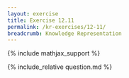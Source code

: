 ```yaml
---
layout: exercise
title: Exercise 12.11
permalink: /kr-exercises/12-11/
breadcrumb: Knowledge Representation
---
```


{% include mathjax_support %}

<div><i class="arrow-up loader" data-chapter="kr-exercises" data-exercise="ex_11" data-rating="0"></i></div>
{% include_relative question.md %}
